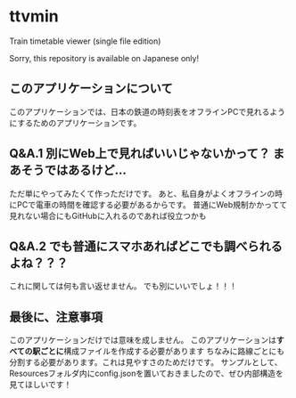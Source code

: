 # ttvmin
Train timetable viewer (single file edition)

Sorry, this repository is available on Japanese only!

## このアプリケーションについて
このアプリケーションでは、日本の鉄道の時刻表をオフラインPCで見れるようにするためのアプリケーションです。

## Q&A.1 別にWeb上で見ればいいじゃないかって？ まあそうではあるけど...
ただ単にやってみたくて作っただけです。
あと、私自身がよくオフラインの時にPCで電車の時間を確認する必要があるからです。
普通にWeb規制かかってて見れない場合にもGitHubに入れるのであれば役立つかも

## Q&A.2 でも普通にスマホあればどこでも調べられるよね？？？
これに関しては何も言い返せません。
でも別にいいでしょ！！！

## 最後に、注意事項
このアプリケーションだけでは意味を成しません。
このアプリケーションは**すべての駅ごとに**構成ファイルを作成する必要があります
ちなみに路線ごとにも分割する必要があります。これは見やすさのためだけです。
サンプルとして、Resourcesフォルダ内にconfig.jsonを置いておきましたので、ぜひ内部構造を見てほしいです！
